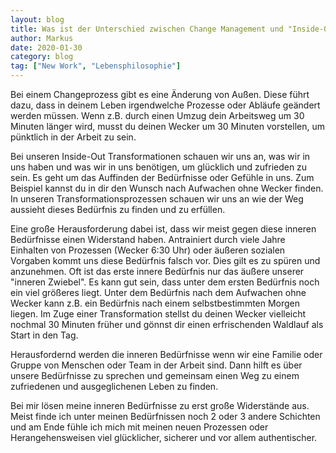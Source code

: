 ```yaml
---
layout: blog
title: Was ist der Unterschied zwischen Change Management und "Inside-Out Transformation"?
author: Markus
date: 2020-01-30
category: blog
tag: ["New Work", "Lebensphilosophie"]
---
```


Bei einem Changeprozess gibt es eine Änderung von Außen. Diese führt dazu, dass in deinem Leben irgendwelche Prozesse oder Abläufe geändert werden müssen. Wenn z.B. durch einen Umzug dein Arbeitsweg um 30 Minuten länger wird, musst du deinen Wecker um 30 Minuten vorstellen, um pünktlich in der Arbeit zu sein.

Bei unseren Inside-Out Transformationen schauen wir uns an, was wir in uns haben und was wir in uns benötigen, um glücklich und zufrieden zu sein. Es geht um das Auffinden der Bedürfnisse oder Gefühle in uns. Zum Beispiel kannst du in dir den Wunsch nach Aufwachen ohne Wecker finden. In unseren Transformationsprozessen schauen wir uns an wie der Weg aussieht dieses Bedürfnis zu finden und zu erfüllen.

Eine große Herausforderung dabei ist, dass wir meist gegen diese inneren Bedürfnisse einen Widerstand haben. Antrainiert durch viele Jahre Einhalten von Prozessen (Wecker 6:30 Uhr) oder äußeren sozialen Vorgaben kommt uns diese Bedürfnis falsch vor. Dies gilt es zu spüren und anzunehmen. Oft ist das erste innere Bedürfnis nur das äußere unserer "inneren Zwiebel". Es kann gut sein, dass unter dem ersten Bedürfnis noch ein viel größeres liegt. Unter dem Bedürfnis nach dem Aufwachen ohne Wecker kann z.B. ein Bedürfnis nach einem selbstbestimmten Morgen liegen. Im Zuge einer Transformation stellst du deinen Wecker vielleicht nochmal 30 Minuten früher und gönnst dir einen erfrischenden Waldlauf als Start in den Tag.

Herausfordernd werden die inneren Bedürfnisse wenn wir eine Familie oder Gruppe von Menschen oder Team in der Arbeit sind. Dann hilft es über unsere Bedürfnisse zu sprechen und gemeinsam einen Weg zu einem zufriedenen und ausgeglichenen Leben zu finden.

Bei mir lösen meine inneren Bedürfnisse zu erst große Widerstände aus. Meist finde ich unter meinen Bedürfnissen noch 2 oder 3 andere Schichten und am Ende fühle ich mich mit meinen neuen Prozessen oder Herangehensweisen viel glücklicher, sicherer und vor allem authentischer.
